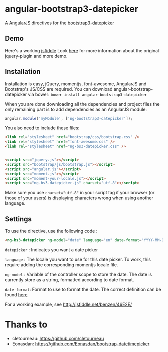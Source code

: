 # angular-bootstrap3-datepicker
A [AngularJS](http://angularjs.org/) directives for the [bootstrap3-datepicker](https://github.com/Eonasdan/bootstrap-datetimepicker)

## Demo

Here's a working [jsfiddle](http://jsfiddle.net/benzen/46E2E/)
Look [here](https://github.com/Eonasdan/bootstrap-datetimepicker) for more information about the original jquery-plugin and more demo.

## Installation

Installation is easy, jQuery, momentjs, font-awesome, AngularJS and Bootstrap's JS/CSS are required.
You can download angular-bootstrap-datepicker via bower:
`bower install angular-bootstrap3-datepicker`

When you are done downloading all the dependencies and project files the only remaining part is to add dependencies as an AngularJS module:

```javascript
angular.module('myModule', ['ng-bootstrap3-datepicker']);
```

You also need to include these files:
```html
<link rel="stylesheet" href="bootstrap/css/bootstrap.css" />
<link rel="stylesheet" href="font-awesome.css" />
<link rel="stylesheet" href="ng-bs3-datepicker.css" />


<script src="jquery.js"></script>
<script src="bootstrap/js/bootstrap.js"></script>
<script src="angular.js"></script>
<script src="moment.js"></script>
<script src="moment-your-locale.js"></script>
<script src="ng-bs3-datepicker.js" charset="utf-8"></script>
```

Make sure you use `charset="utf-8"` in your script tag if your browser (or those of your users) is displaying characters wrong when using another language.

## Settings

To use the directive, use the following code :

```html
<ng-bs3-datepicker ng-model="date" language="en" date-format="YYYY-MM-DD">
```

`datepicker` : Indicates you want a date picker

`language` : The locale you want to use for this date picker. To work, this require adding the corresponding momentjs locale file.

`ng-model` : Variable of the controller scope to store the date. The date is currently store as a string, formatted according to date format.

`date-format`: Format to use to format the date. The correct definition can be found [here](http://momentjs.com/docs/#/displaying/format/)

For a working example, see http://jsfiddle.net/benzen/46E2E/

# Thanks to

 * cletourneau: https://github.com/cletourneau
 * Eonasdan: https://github.com/Eonasdan/bootstrap-datetimepicker
